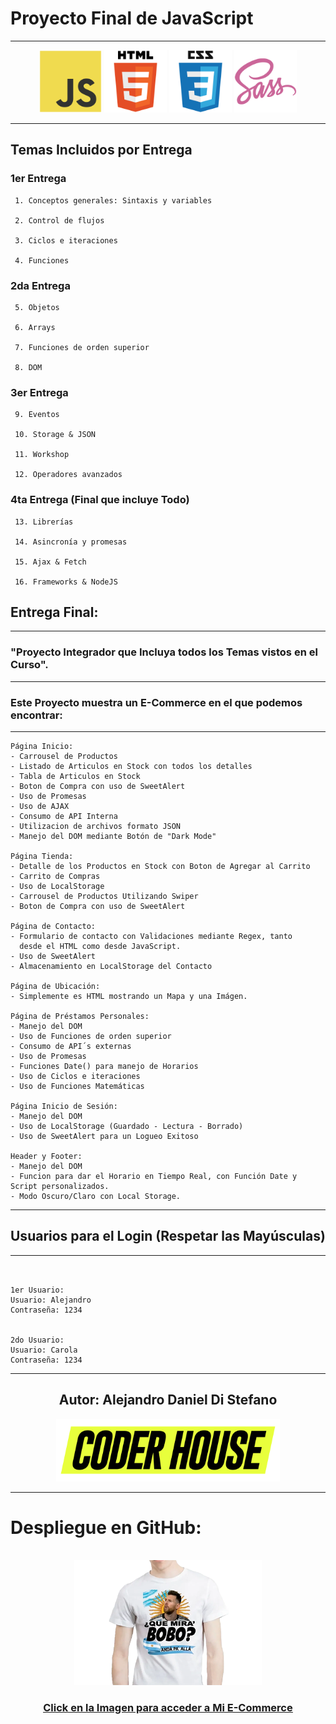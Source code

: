 # Proyecto Final de JavaScript

---

<p align="center"> 
<a href="https://developer.mozilla.org/en-US/docs/Web/JavaScript" target="_blank"> <img src="https://raw.githubusercontent.com/devicons/devicon/master/icons/javascript/javascript-original.svg" alt="Javascript" width="100" height="100"/></a> 
 <a href="https://www.w3.org/html/" target="_blank"> <img src="https://raw.githubusercontent.com/devicons/devicon/master/icons/html5/html5-original-wordmark.svg" alt="html5" width="100" height="100"/></a> <a href="https://www.w3schools.com/css/" target="_blank"> <img src="https://raw.githubusercontent.com/devicons/devicon/master/icons/css3/css3-original-wordmark.svg" alt="css3" width="100" height="100"/></a> <a href="https://www.w3.org/sass/" target="_blank"><img src="https://raw.githubusercontent.com/devicons/devicon/master/icons/sass/sass-original.svg" alt="sass" style="max-width:100%;" width="100" height="100"></a>
</p>


---


## Temas Incluidos por Entrega


### 1er Entrega


```ssh
 1. Conceptos generales: Sintaxis y variables
 
 2. Control de flujos
 
 3. Ciclos e iteraciones
 
 4. Funciones 
```


### 2da Entrega


```ssh
 5. Objetos
 
 6. Arrays
 
 7. Funciones de orden superior
 
 8. DOM 
```


### 3er Entrega


```ssh
 9. Eventos
 
 10. Storage & JSON
 
 11. Workshop
 
 12. Operadores avanzados 
```

### 4ta Entrega (Final que incluye Todo)


```ssh
 13. Librerías
 
 14. Asincronía y promesas
 
 15. Ajax & Fetch
 
 16. Frameworks & NodeJS
```


## Entrega Final:

---
### "Proyecto Integrador que Incluya todos los Temas vistos en el Curso".
---
### Este Proyecto muestra un E-Commerce en el que podemos encontrar:
---
```ssh
Página Inicio: 
- Carrousel de Productos
- Listado de Articulos en Stock con todos los detalles
- Tabla de Articulos en Stock
- Boton de Compra con uso de SweetAlert
- Uso de Promesas
- Uso de AJAX
- Consumo de API Interna
- Utilizacion de archivos formato JSON
- Manejo del DOM mediante Botón de "Dark Mode"

Página Tienda: 
- Detalle de los Productos en Stock con Boton de Agregar al Carrito
- Carrito de Compras
- Uso de LocalStorage
- Carrousel de Productos Utilizando Swiper
- Boton de Compra con uso de SweetAlert

Página de Contacto:
- Formulario de contacto con Validaciones mediante Regex, tanto
  desde el HTML como desde JavaScript.
- Uso de SweetAlert
- Almacenamiento en LocalStorage del Contacto

Página de Ubicación:
- Simplemente es HTML mostrando un Mapa y una Imágen.

Página de Préstamos Personales:
- Manejo del DOM
- Uso de Funciones de orden superior
- Consumo de API´s externas
- Uso de Promesas
- Funciones Date() para manejo de Horarios
- Uso de Ciclos e iteraciones
- Uso de Funciones Matemáticas

Página Inicio de Sesión:
- Manejo del DOM
- Uso de LocalStorage (Guardado - Lectura - Borrado)
- Uso de SweetAlert para un Logueo Exitoso

Header y Footer:
- Manejo del DOM
- Funcion para dar el Horario en Tiempo Real, con Función Date y Script personalizados.
- Modo Oscuro/Claro con Local Storage.

```


---
## Usuarios para el Login (Respetar las Mayúsculas)

---


```ssh


1er Usuario:
Usuario: Alejandro
Contraseña: 1234


2do Usuario:
Usuario: Carola
Contraseña: 1234
```
---
<h2 align="center"> 
Autor: Alejandro Daniel Di Stefano
</h2>
<p align="center"> 
<img src="./img/logos_coderhouse.png" alt="CoderHouse"  height="100"/>
</p>


---


# Despliegue en GitHub: 

<div align="center" ><br><a href="https://drako01.github.io/DiStefano--ProyectoFinal--Coderhouse/" target="_blank"> 
 <img src="./img/remera04.png" height="auto" width="300" border-radius= "20px";/> 
 <h3><u>Click en la Imagen para acceder a Mi E-Commerce</h3>
 </a>
 
 <br>
 </div>
